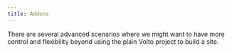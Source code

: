 ```yaml
---
title: Addons
---
```


There are several advanced scenarios where we might want to have more control and flexibility beyond using the plain Volto project to build a site.

